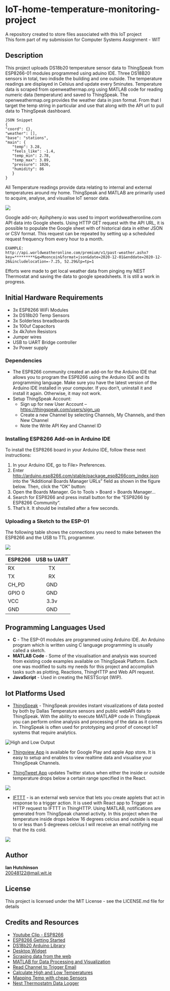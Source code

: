 # IoT-home-temperature-monitoring-project
A repository created to store files associated with this IoT project <br>
This form part of my submission for Computer Systems Assignment - WIT

## Description

This project uploads DS18b20 temperature sensor data to ThingSpeak from ESP8266-01 modules programmed using aduino IDE.
Three DS18B20 sensors in total, two indisde the building and one outside. The temperature readings are displayed in Celsius and 
update every 5minutes.
Temperature data is scraped from openweathermap.org using MATLAB code for reading numeric data (temperature) and saved to ThingSpeak. The openweathermap.org provides the weather data in josn format. From that I target the temp string in particular and use that along with the API url to pull data to ThingSpeak dashboard.
```
JSON Snippet
{
"coord": {},
"weather": [],
"base": "stations",
"main": {
   "temp": 3.28,
   "feels_like": -1.4,
   "temp_min": 2.78,
   "temp_max": 3.89,
   "pressure": 1026,
   "humidity": 86
   }
}
``` 

All Temperature readings provide data relating to internal and external temperatures around my home. 
ThingSpeak and MATLAB are primarily used to acquire, analyse, and visualise IoT sensor data. <br>

![](https://github.com/Irhutchi/home-temperature-mapping/blob/main/imgs/ThingSpeak%20Dashoard.jpg)

Google add-on; Apihpheny.io was used to import worldweatheronline.com API data into Google sheets. Using HTTP GET request with the API URL,
it is possible to populate the Google sheet with of historical data in either JSON or CSV format. 
This request can be repeated by setting up a scheduled request frequency from every hour to a month. 

```
EXAMPLE: 
http://api.worldweatheronline.com/premium/v1/past-weather.ashx?key=*********&q=Mooncoin&format=json&date=2020-12-01&enddate=2020-12-26&includelocation=-7.25, 52.29&tp=tp=1
``` 
Efforts were made to get local weather data from pinging my NEST Thermostat and saving the data to google speadsheets. It is still a
work in progress.


## Initial Hardware Requirements

* 3x ESP8266 WiFi Modules
* 3x DS18b20 Temp Sensors
* 3x Solderless breadboards
* 3x 100uf Capacitors
* 3x 4k7ohm Resistors
* Jumper wires
* USB to UART Bridge controller
* 3v Power supply

### Dependencies

* The ESP8266 community created an add-on for the Arduino IDE that allows you to program the ESP8266 using the Arduino IDE and its programming language.
Make sure you have the latest version of the Arduino IDE installed in your computer. If you don’t, uninstall it and install it again. Otherwise, it may not work.
* Setup ThingSpeak Account:
    * Sign up for new User Account – https://thingspeak.com/users/sign_up
    * Create a new Channel by selecting Channels, My Channels, and then New Channel
    * Note the Write API Key and Channel ID

### Installing ESP8266 Add-on in Arduino IDE
To install the ESP8266 board in your Arduino IDE, follow these next instructions:
  1. In your Arduino IDE, go to File> Preferences.
  2. Enter http://arduino.esp8266.com/stable/package_esp8266com_index.json into the “Additional Boards Manager URLs” field as shown in the figure below. Then, click the “OK” button:
  3. Open the Boards Manager. Go to Tools > Board > Boards Manager…
  4. Search for ESP8266 and press install button for the “ESP8266 by ESP8266 Community“.
  5. That’s it. It should be installed after a few seconds.

### Uploading a Sketch to the ESP-01
The following table shows the connections you need to make between the ESP8266 and the USB to TTL programmer.

![](https://github.com/Irhutchi/home-temperature-mapping/blob/main/imgs/Flash-Circuit-ESP9266-01.jpg)

| ESP8266       | USB to UART     
| :------------- | :----------: | 
| RX | TX    
| TX   | RX 
| CH_PD   | GND
| GPIO 0   | GND
| VCC   | 3.3v
| GND   | GND

## Programming Languages Used
* **C** - The ESP-01 modules are programmed using Arduino IDE. An Arduino program which is written using C language programming is usually called a sketch.
* **MATLAB Code** - Some of the visualisation and analysis was sourced from existing code examples available on ThingSpeak Platform.
Each one was modified to suits my needs for this project and accomplish tasks such as plotting, Reactions, ThingHTTP and Web API request.
* **JavaScript** - Used in creating the NESTScript (WIP).


## Iot Platforms Used
* [ThingSpeak](https://thingspeak.com) - ThingSpeak provides instant visualizations of data posted by both by Dallas Temperature sensors and
public webAPI data to ThingSpeak. With the ability to execute MATLAB® code in ThingSpeak you can perform online analysis and processing of the data as it comes in. 
ThingSpeak is often used for prototyping and proof of concept IoT systems that require analytics.

![High and Low Output](https://github.com/Irhutchi/home-temperature-mapping/blob/main/imgs/High%20%26%20Low%20Temperature%20past%2024hrs%20img.JPG)

* [Thingview App](https://play.google.com/store/apps/details?id=com.cinetica_tech.thingview.full&hl=en_US&gl=US) is available for Google Play and apple App store. It is easy to setup and enables to view realtime data and visualise your
ThingSpeak Channels. 

* [ThingTweet App](https://uk.mathworks.com/help/thingspeak/thingtweet-app.html) updates Twitter status when either the inside or outside temperature drops below a certain range specified in the React.

![](https://github.com/Irhutchi/home-temperature-mapping/blob/main/imgs/Twitter_Feed.png)

* [IFTTT](https://ifttt.com/home) -  is an external web service that lets you create applets that act in response to a trigger action. It is used with React app to Trigger an HTTP request to IFTTT in ThingHTTP. Using MATLAB, notifications are generated from ThingSpeak channel activity. In this project when the temperature inside drops below 16 degrees celcius and outside is equal to or less than 5 degreews celcius I will receive an email notifying me that the its cold. 


![](https://github.com/Irhutchi/home-temperature-mapping/blob/main/imgs/IFTTT%20Webhooks.JPG)


## Author

**Ian Hutchinson**  
20048122@mail.wit.ie


## License

This project is licensed under the MIT  License - see the LICENSE.md file for details

## Credits and Resources
* [Youtube Clip - ESP8266](https://www.youtube.com/watch?v=P8Z-ZHwNeNI&t=254s&ab_channel=electronicGURU)
* [ESP8266 Getting Started](https://lastminuteengineers.com/multiple-ds18b20-esp8266-nodemcu-tutorial/)
* [DS18b20 Arduino Library](https://github.com/milesburton/Arduino-Temperature-Control-Library)
* [Desktop Widget](https://github.com/PawelTwardawa/ThingspeakDesktopTemperatureWidget)
* [Scraping data from the web](https://blogs.mathworks.com/pick/2014/01/17/scraping-data-from-the-web/?s_tid=srchtitle)
* [MATLAB for Data Processing and Visualization](https://matlabacademy.mathworks.com/)
* [Read Channel to Trigger Email](https://blogs.mathworks.com/iot/2020/01/10/send-email-alerts-from-thingspeak/?s_tid=srchtitle)
* [Calculate High and Low Temperatures](https://uk.mathworks.com/help/thingspeak/calculate-high-and-low-temperatures.html?searchHighlight=Calculate%20high%20and%20low%20temperatures%20&s_tid=srchtitle)
* [Mapping Temp with cheap Sensors](https://projects-raspberry.com/mapping-household-temperature-flow-with-cheap-sensors/)
* [Nest Thermostatm Data Logger](https://www.instructables.com/Nest-thermostat-Data-Logger/)
